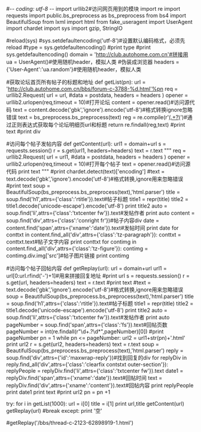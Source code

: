 #-*- coding: utf-8 -*-
import urllib2#访问网页用到的模块
import re
import requests
import public.bs_preprocess as bs_preprocess
from bs4 import BeautifulSoup
from lxml import html
from fake_useragent import UserAgent
import chardet
import sys
import gzip, StringIO

#reload(sys)
#sys.setdefaultencoding('utf-8')#设置默认编码格式，必须先reload
#type = sys.getdefaultencoding()
#print type
#print sys.getdefaultencoding()
domain = 'http://club.autohome.com.cn'#拼接用
ua = UserAgent()#使用随机header，模拟人类
#伪装成浏览器
headers = {'User-Agent':'ua.random'}#使用随机header，模拟人类

#获取论坛首页所有帖子的标题和地址
def getList(pn):
	url = 'http://club.autohome.com.cn/bbs/forum-c-3788-%d.html'%pn
	req = urllib2.Request(
   			url = url,
    		#data = postdata,
   			headers = headers
		)
	opener = urllib2.urlopen(req,timeout = 10)#打开论坛
	content = opener.read()#访问源代码
	text = content.decode('gbk','ignore').encode('utf-8')#格式转换ignore忽略错误
	text = bs_preprocess.bs_preprocess(text)
	reg = re.compile(r'<a class="a_topic" target="_blank" href="(.+?)">(.+?)</a>')#通过正则表达式获取每个论坛明细页url和标题
	return re.findall(reg,text)
	#print text
	#print div

#访问每个帖子发帖内容
def getContent(url):
    url1 = domain+url
    s = requests.session()
    r = s.get(url1, headers=headers)
    text = r.text
    """
    req = urllib2.Request(
        url = url1,
        #data = postdata,
        headers = headers
    )
    opener = urllib2.urlopen(req,timeout = 10)#打开每个帖子
    text = opener.read()#访问源代码
    print text
    """
    #print chardet.detect(text)['encoding']
    #text = text.decode('gbk','ignore').encode('utf-8')#格式转换,ignore用来忽略错误
    #print text
    soup = BeautifulSoup(bs_preprocess.bs_preprocess(text),'html.parser')
    title = soup.find('h1',attrs={'class':'rtitle'}).text#帖子标题
    title1 = repr(title)
    title2 = title1.decode('unicode-escape').encode('utf-8')
    print title2
    auto = soup.find('li',attrs={'class':'txtcenter fw'}).text#发帖作者
    print auto
    content = soup.find('div',attrs={'class':'conright fr'})#帖子内容div
    date = content.find('span',attrs={'xname':'date'}).text#发帖时间
    print date
    for conttxt in content.find_all('div',attrs={'class':'tz-paragraph'}):
        conttxt = conttxt.text#帖子文字内容
        print conttxt
    for contimg in content.find_all('div',attrs={'class':'tz-figure'}):
        contimg = contimg.div.img['src']#帖子图片链接
        print contimg


#访问每个帖子回帖内容
def getReplay(url):
    url = domain+url
    url1 = url[0:url.rfind('-')+1]#用来拼接回复地址
    #print url
    s = requests.session()
    r = s.get(url, headers=headers)
    text = r.text
    #print text
    #text = text.decode('gbk','ignore').encode('utf-8')#格式转换,ignore用来忽略错误
    soup = BeautifulSoup(bs_preprocess.bs_preprocess(text),'html.parser')
    title = soup.find('h1',attrs={'class':'rtitle'}).text#帖子标题
    title1 = repr(title)
    title2 = title1.decode('unicode-escape').encode('utf-8')
    print title2
    auto = soup.find('li',attrs={'class':'txtcenter fw'}).text#发帖作者
    print auto
    pageNumber = soup.find('span',attrs={'class':'fs'}).text#回帖页数
    pageNumber =  int(re.findall(r"\d+\.?\d*",pageNumber)[0])
    #print pageNumber
    pn = 1
    while pn <= pageNumber:
        url2 = url1+str(pn)+'.html'
        print url2
        r = s.get(url2, headers=headers)
        text = r.text
        soup = BeautifulSoup(bs_preprocess.bs_preprocess(text),'html.parser')
        reply = soup.find('div',attrs={'id':'maxwrap-reply'})#找到回复的div
        for replyDiv in reply.find_all('div',attrs={'class':'clearfix contstxt outer-section'}):
            replyPeople = replyDiv.find('li',attrs={'class':'txtcenter fw'}).text
            date1 = replyDiv.find('span',attrs={'xname':'date'}).text#回帖时间
            text = replyDiv.find('div',attrs={'xname':'content'}).text#回帖内容
            print replyPeople
            print date1
            print text
        #print url2
        pn = pn +1


try:
    for i in getList(1000):
        url = i[0]
        title = i[1]
        print url,title
        getContent(url)
        getReplay(url)
        #break
except:
    print '空'

#getReplay('/bbs/thread-c-2123-62898919-1.html')
